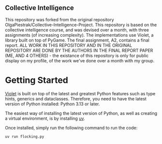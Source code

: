 ## Collective Intelligence
This repository was forked from the original repository OlgaPiestrak/Collective-Intelligence-Project.
This repository is based on the collective intelligence course, and was devised over a month, with three assignments (of increasing complexity).
The implementations use Violet, a library built on top of PyGame. The final assignment, A2, contains a final report.
ALL WORK IN THIS REPOSITORY AND IN THE ORIGINAL REPOSITORY ARE DONE BY THE AUTHORS IN THE FINAL REPORT PAPER (ME, AND 4 OTHERS) - the existance of this repository is only for public display on my profile, of the work we've done over a month with my group.

# Getting Started
[Violet](https://github.com/m-rots/violet) is built on top of the latest and greatest Python features such as type hints, generics and dataclasses.
Therefore, you need to have the latest version of Python installed: Python 3.13 or later.

The easiest way of installing the latest version of Python, as well as creating a virtual environment, is by installing [uv](https://docs.astral.sh/uv/getting-started/installation/).

Once installed, simply run the following command to run the code:

```sh
uv run flocking.py
```
